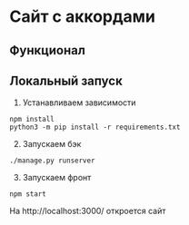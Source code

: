 # Сайт с аккордами

## Функционал


## Локальный запуск
1. Устанавливаем зависимости
```shell
npm install
python3 -m pip install -r requirements.txt
```
2. Запускаем бэк
```shell
./manage.py runserver
```
3. Запускаем фронт
```shell
npm start
```
На http://localhost:3000/ откроется сайт
